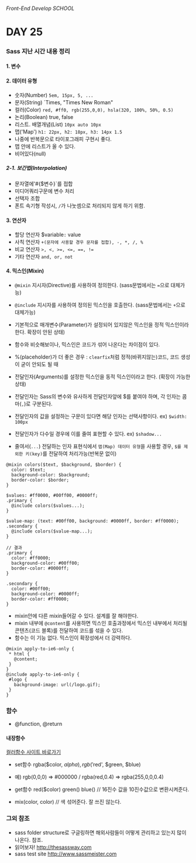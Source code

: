 ###### Front-End Develop SCHOOL

# DAY 25

### Sass 지난 시간 내용 정리

#### 1. 변수 

#### 2. 데이터 유형

- 숫자(Number) `5em, 15px, 5, ...`
- 문자(String) `Times, "Times New Roman"
- 컬러(Color) `red, #ff0, rgb(255,0,0), hsla(320, 100%, 50%, 0.5)`
- 논리(Boolean) true, false
- 리스트. 배열개념(List) `10px auto 10px`
- 맵('Map') `h1: 22px, h2: 18px, h3: 14px 1.5` 
 - 나중에 반복문으로 타이포그래피 구현시 좋다. 
 - 맵 안에 리스트가 올 수 있다. 
- 비어있다(null)

##### 2-1. 보간법(Interpolation)

- 문자열에'#{$변수}`를 접합 
- 미디어쿼리구문에 변수 처리
- 선택자 조합 
- 폰트 속기형 작성시, `/`가 나눗셈으로 처리되지 않게 하기 위함. 

#### 3. 연산자

- 할당 연산자 $variable`:` value
- 사칙 연산자 `+(문자에 사용할 경우 문자를 접합), -, *, /, %`
- 비교 연산자 `>, <, >=, <=, ==, !=`
- 기타 연산자 `and, or, not`

#### 4. 믹스인(Mixin)

- `@mixin` 지시자(Directive)를 사용하여 정의한다. (sass문법에서는 `=`으로 대체가능)
- `@include` 지시자를 사용하여 정의된 믹스인을 호출한다. (sass문법에서는 `+`으로 대체가능)
- 기본적으로 매개변수(Parameter)가 설정되어 있지않은 믹스인을 정적 믹스인이라 한다. 확장이 안된 상태)

- 함수와 비슷해보이나, 믹스인은 코드가 섞어 나온다는 차이점이 있다. 
- %(placeholder)가 더 좋은 경우 : `clearfix`처럼 정적(바뀌지않는)코드, 코드 생성이 굳이 안되도 될 때
- 전달인자(Arguments)를 설정한 믹스인을 동적 믹스인이라고 한다. (확장이 가능한 상태)
- 전달인자는 Sass의 변수와 유사하게 전달인자앞에 $를 붙여야 하며, 각 인자는 콤마(`,`)로 구분된다. 
- 전달인자의 값을 설정하는 구문이 있다면 해당 인자는 선택사항이다. ex) `$width: 100px`

- 전달인자가 다수일 경우에 이를 줄여 표현할 수 있다. ex) `$shadow...`
- 줄여서(`...`) 전달하는 인자 표현식에서 `맵(Map) 데이터 유형`을 사용할 경우, `$를 제외한 키(key)`를 전달하여 처리가능(반복문 없이)

```
@mixin colors($text, $background, $border) {
  color: $text;
  background-color: $background;
  border-color: $border;
}

$values: #ff0000, #00ff00, #0000ff;
.primary {
  @include colors($values...);
}

$value-map: (text: #00ff00, background: #0000ff, border: #ff0000);
.secondary {
  @include colors($value-map...);
}

// 결과 
.primary {
  color: #ff0000;
  background-color: #00ff00;
  border-color: #0000ff;
}

.secondary {
  color: #00ff00;
  background-color: #0000ff;
  border-color: #ff0000;
}
```

- mixin안에 다른 mixin들어갈 수 있다. 설계를 잘 해야한다. 
- mixin 내부에 `@content`를 사용하면 믹스인 호출과정에서 믹스인 내부에서 처리될 콘텐츠(코드 블록)를 전달하여 코드를 섞을 수 있다. 
 - 함수는 이 기능 없다. 믹스인이 확장성에서 더 강력하다. 

 ```
 @mixin apply-to-ie6-only {
  * html {
    @content;
  }
}
@include apply-to-ie6-only {
  #logo {
    background-image: url(/logo.gif);
  }
}
 ```

### 함수 

- @function, @return 

#### 내장함수

[컬러함수 사이트 바로가기](http://sass-lang.com/documentation/Sass/Script/Functions.html)

- set함수 rgba($color, $alpha), rgb('$red', $green, $blue)
 - 예) rgb(0,0,0) => #000000 /  rgba(red,0.4) => rgba(255,0,0,0.4)
- get함수 red($color) green() blue() // 16진수 값을 10진수값으로 변환시켜준다. 

- mix(color, color) // 색 섞어준다. 잘 쓰진 않는다. 



### 그외 참조

- sass folder structure로 구글링하면 해외사람들이 어떻게 관리하고 있는지 많이 나온다. 참조.
- 읽어보자! <http://thesassway.com>
- sass test site <http://www.sassmeister.com>